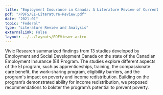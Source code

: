 ```yaml
---
title: "Employment Insurance in Canada: A Literature Review of Current Internal Government Studies"
pdf: "/PDFS/EI-Literature-Review.pdf"
date: "2021-01"
topic: "Federal"
type: "Literature Review and Analysis"
externalLink: False
layout: ../../layouts/PDFViewer.astro
---
```


Vivic Research summarized findings from 13 studies developed by Employment and Social Development Canada on the state of the Canadian Employment Insurance (EI) Program. The studies explore different aspects of the EI program, such as apprenticeships, training, the compassionate care benefit, the work-sharing program, eligibility barriers, and the program's impact on poverty and income redistribution. Building on the program’s demonstrated ability for income redistribution, we proposed recommendations to bolster the program’s potential to prevent poverty. 
